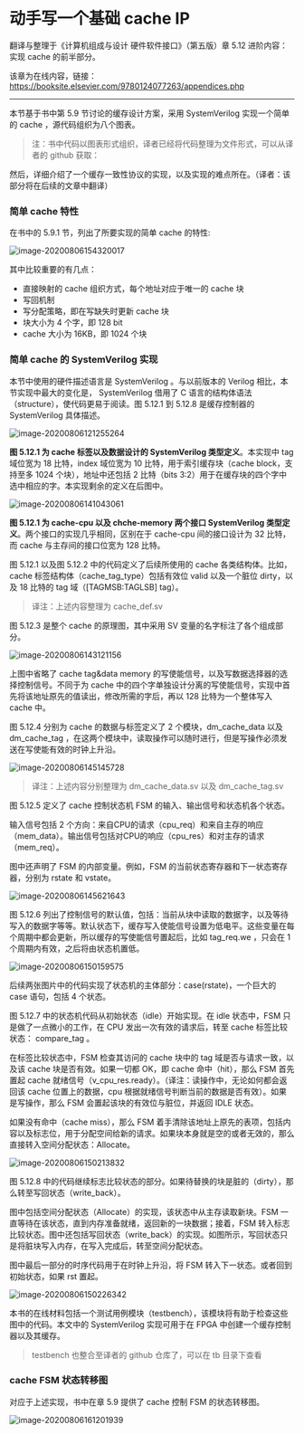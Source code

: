 # 动手写一个基础 cache IP

翻译与整理于《计算机组成与设计 硬件软件接口》（第五版）章 5.12 进阶内容：实现 cache 的前半部分。

该章为在线内容，链接：https://booksite.elsevier.com/9780124077263/appendices.php

------

本节基于书中第 5.9 节讨论的缓存设计方案，采用 SystemVerilog 实现一个简单的 cache ，源代码组织为八个图表。

> 注：书中代码以图表形式组织，译者已经将代码整理为文件形式，可以从译者的 github 获取：

然后，详细介绍了一个缓存一致性协议的实现，以及实现的难点所在。（译者：该部分将在后续的文章中翻译）

### 简单 cache 特性

在书中的 5.9.1 节，列出了所要实现的简单 cache 的特性:

![image-20200806154320017](D:\workspace_c\pro_cache_cntr\basic_cache_core\doc\translate\img\make_a_simple_cache_controller\image-20200806154320017.png)

其中比较重要的有几点：

- 直接映射的 cache 组织方式，每个地址对应于唯一的 cache 块
- 写回机制
- 写分配策略，即在写缺失时更新 cache 块
- 块大小为 4 个字，即 128 bit
- cache 大小为 16KB，即 1024 个块

### 简单 cache 的 SystemVerilog  实现

本节中使用的硬件描述语言是 SystemVerilog 。与以前版本的 Verilog 相比，本节实现中最大的变化是， SystemVerilog 借用了 C 语言的结构体语法（structure），使代码更易于阅读。图 5.12.1 到 5.12.8 是缓存控制器的 SystemVerilog 具体描述。 

![image-20200806121255264](D:\workspace_c\pro_cache_cntr\basic_cache_core\doc\translate\img\make_a_simple_cache_controller\image-20200806121255264.png)

**图 5.12.1 为 cache 标签以及数据设计的 SystemVerilog 类型定义**。本实现中 tag 域位宽为 18 比特，index 域位宽为 10 比特，用于索引缓存块（cache block，支持至多 1024 个块），地址中还包括 2 比特（bits 3:2）用于在缓存块的四个字中选中相应的字。本实现剩余的定义在后图中。

![image-20200806141043061](D:\workspace_c\pro_cache_cntr\basic_cache_core\doc\translate\img\make_a_simple_cache_controller\image-20200806141043061.png)

**图 5.12.1 为 cache-cpu 以及 chche-memory 两个接口 SystemVerilog 类型定义**。两个接口的实现几乎相同，区别在于 cache-cpu 间的接口设计为 32 比特，而 cache 与主存间的接口位宽为 128 比特。

图 5.12.1 以及图 5.12.2 中的代码定义了后续所使用的  cache 各类结构体。比如，cache 标签结构体（cache_tag_type）包括有效位 valid 以及一个脏位 dirty，以及 18 比特的 tag 域（[TAGMSB:TAGLSB] tag）。

> 译注：上述内容整理为 cache_def.sv

图 5.12.3 是整个 cache 的原理图，其中采用 SV 变量的名字标注了各个组成部分。

![image-20200806143121156](D:\workspace_c\pro_cache_cntr\basic_cache_core\doc\translate\img\make_a_simple_cache_controller\image-20200806143121156.png)

上图中省略了 cache tag&data memory 的写使能信号，以及写数据选择器的选择控制信号。不同于为 cache 中的四个字单独设计分离的写使能信号，实现中首先将该地址原先的值读出，修改所需的字后，再以 128 比特为一个整体写入 cache 中。

图 5.12.4 分别为 cache 的数据与标签定义了 2 个模块，dm_cache_data 以及 dm_cache_tag ，在这两个模块中，读取操作可以随时进行，但是写操作必须发送在写使能有效的时钟上升沿。 

![image-20200806145145728](D:\workspace_c\pro_cache_cntr\basic_cache_core\doc\translate\img\make_a_simple_cache_controller\image-20200806145145728.png)

> 译注：上述内容分别整理为 dm_cache_data.sv 以及 dm_cache_tag.sv

图 5.12.5 定义了 cache 控制状态机 FSM 的输入、输出信号和状态机各个状态。

输入信号包括 2 个方向：来自CPU的请求（cpu_req）和来自主存的响应（mem_data）。输出信号包括对CPU的响应（cpu_res）和对主存的请求（mem_req）。

图中还声明了 FSM 的内部变量。例如，FSM 的当前状态寄存器和下一状态寄存器，分别为 rstate 和 vstate。

![image-20200806145621643](D:\workspace_c\pro_cache_cntr\basic_cache_core\doc\translate\img\make_a_simple_cache_controller\image-20200806145621643.png)

图 5.12.6 列出了控制信号的默认值，包括：当前从块中读取的数据字，以及等待写入的数据字等等。默认状态下，缓存写入使能信号设置为低电平。这些变量在每个周期中都会更新，所以缓存的写使能信号置起后，比如 tag_req.we ，只会在 1 个周期内有效，之后将由状态机置低。

![image-20200806150159575](D:\workspace_c\pro_cache_cntr\basic_cache_core\doc\translate\img\make_a_simple_cache_controller\image-20200806150159575.png)

后续两张图片中的代码实现了状态机的主体部分：case(rstate)，一个巨大的 case 语句，包括 4 个状态。

图 5.12.7 中的状态机代码从初始状态（idle）开始实现。在 idle 状态中，FSM 只是做了一点微小的工作，在 CPU 发出一次有效的请求后，转至 cache 标签比较状态： compare_tag 。

在标签比较状态中，FSM 检查其访问的 cache 块中的 tag 域是否与请求一致，以及该 cache 块是否有效。如果一切都 OK，即 cache 命中（hit），那么 FSM 首先置起 cache 就绪信号（v_cpu_res.ready）。（译注：读操作中，无论如何都会返回该 cache 位置上的数据，cpu 根据就绪信号判断当前的数据是否有效）。如果是写操作，那么 FSM 会置起该块的有效位与脏位，并返回 IDLE 状态。

如果没有命中（cache miss），那么 FSM 着手清除该地址上原先的表项，包括内容以及标志位，用于分配空间给新的请求。如果块本身就是空的或者无效的，那么直接转入空间分配状态：Allocate。

![image-20200806150213832](D:\workspace_c\pro_cache_cntr\basic_cache_core\doc\translate\img\make_a_simple_cache_controller\image-20200806150213832.png)

图 5.12.8 中的代码继续标志比较状态的部分。如果待替换的块是脏的（dirty），那么转至写回状态（write_back）。

图中包括空间分配状态（Allocate）的实现，该状态中从主存读取新块。FSM 一直等待在该状态，直到内存准备就绪，返回新的一块数据；接着，FSM 转入标志比较状态。图中还包括写回状态（write_back）的实现。如图所示，写回状态只是将脏块写入内存，在写入完成后，转至空间分配状态。

图中最后一部分的时序代码用于在时钟上升沿，将 FSM 转入下一状态。或者回到初始状态，如果 rst 置起。

![image-20200806150226342](D:\workspace_c\pro_cache_cntr\basic_cache_core\doc\translate\img\make_a_simple_cache_controller\image-20200806150226342.png)

本书的在线材料包括一个测试用例模块（testbench），该模块将有助于检查这些图中的代码。本文中的 SystemVerilog 实现可用于在 FPGA 中创建一个缓存控制器以及其缓存。

> testbench 也整合至译者的 github 仓库了，可以在 tb 目录下查看

### cache FSM 状态转移图

对应于上述实现，书中在章 5.9 提供了 cache 控制 FSM 的状态转移图。

![image-20200806161201939](D:\workspace_c\pro_cache_cntr\basic_cache_core\doc\translate\img\make_a_simple_cache_controller\image-20200806161201939.png)